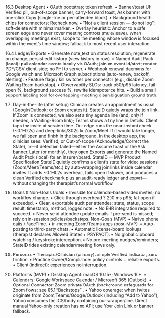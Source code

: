 ﻿16.3 Desktop Agent
• OAuth bootstrap; token refresh.
• Banner/toast UI: Verified pill, out-of-scope banner, carry-forward toast, Ask banner with one-click Copy (single-line or per-attendee block).
• Background health chips for connectors; Recheck now.
• “Not a client session — do not log”: soft-delete with minimal marker.
• Overlay heuristic: Anchor to a safe screen edge and never cover meeting controls (mute/leave). When overlapping meetings exist, scope to the meeting whose window is focused within the event’s time window; fallback to most recent user interaction.

16.4 Ledger/Exports
• Generate note_text on status resolution; regenerate on change; persist edit history (view history in row).
• Named Audit Pack (local): pull calendar events locally via OAuth; join on event id/start; render PDF/CSV client-side; no PHI to server.
• Webhook renewal daemons for Google watch and Microsoft Graph subscriptions (auto-renew, backoff, alerting).
• Feature flags / kill switches per connector (e.g., disable Zoom Waiting Room backstop).
• Observability SLOs: track p50/p95 latency, fail-open %, background success %, rewrite idempotence hits.
• Build a small support labeling tool for overlapping-meeting disambiguation ground truth.

17. Day-in-the-life (after setup)
Clinician creates an appointment as usual (Google/Outlook; or Zoom creates it).
StateID quietly wraps the join link. If Zoom is connected, we also set a tiny agenda line (and, only if needed, a Waiting-Room link); Teams shows a tiny line in Details.
Client taps the invite at session time.
Our edge runs the near-instant check (~0.1–0.2s) and deep-links/302s to Zoom/Meet. If it would take longer, we fail open and finish in the background.
In the desktop app, the clinician sees:
Verified, or Out-of-scope (Acknowledge/Correct the State), or—if detection failed—either the Assume toast or the Ask banner.
Later (or monthly), they open Exports and generate the Named Audit Pack (local) for an insurer/board. StateID — MVP Product Specification
StateID quietly confirms a client’s state for video sessions (Zoom/Meet/Teams/etc.) by auto-wrapping join links inside calendar invites. It adds ~0.1–0.2s overhead, fails open if slower, and produces a clean Verified checkmark plus an audit-ready ledger and export—without changing the therapist’s normal workflow.

1. Goals & Non-Goals
Goals
• Invisible for calendar-based video invites; no workflow change.
• Click-through overhead ? 200 ms p95; fail open if exceeded.
• Clear, exportable audit per attendee: state, status, scope result, timestamp, method, logged note.
• No EHR integration required to succeed.
• Never send attendee update emails if pre-send is missed; rely on in-session policies/backstops.
Non-Goals (MVP)
• Native phone calls / FaceTime.
• In-meeting Zoom/Teams apps (post-MVP).
• Auto-posting to third-party chats.
• Automatic license-board lookups (therapist declares Allowed States + PSYPACT).
• No global clipboard watching / keystroke interception.
• No pre-meeting nudges/reminders; StateID rides existing calendar/meeting flows only.

2. Personas
• Therapist/Clinician (primary): simple Verified indicator, zero friction.
• Practice Owner/Compliance: policy controls + reliable exports.
• Client (indirect): experiences no interruption.

3. Platforms (MVP)
• Desktop Agent: macOS 10.15+; Windows 10+.
• Calendars: Google Workspace Calendar / Microsoft 365 (Outlook).
• Optional Connector: Zoom private OAuth (background safeguards for Zoom flows; see §5.1 “Backstops”).
• Yahoo coverage: when invites originate from Zoom/Teams/Google/Outlook (including “Add to Yahoo”), Yahoo consumes the ICS/body containing our wrapper/line. Direct manual Yahoo-only creation has no API; use Your Join Link or banner fallback.
